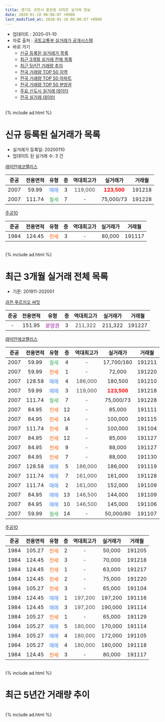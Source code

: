 ```yaml
---
title: 경기도 과천시 중앙동 아파트 실거래 정보
date: 2020-01-10 06:06:07 +0900
last_modified_at: 2020-01-10 06:06:07 +0900
---
```


* 업데이트 : 2020-01-10
* 자료 출처 : [국토교통부 실거래가 공개시스템](http://rt.molit.go.kr)
* 바로 가기
    * [신규 등록된 실거래가 목록](#신규-등록된-실거래가-목록)
    * [최근 3개월 실거래 전체 목록](#최근-3개월-실거래-전체-목록)
    * [최근 5년간 거래량 추이](#최근-5년간-거래량-추이)
    * [전국 거래량 TOP 50 지역](https://inasie.github.io/apt-trade-info/최근-3개월-전국에서-가장-거래가-많이-발생한-지역)
    * [전국 거래량 TOP 50 아파트](https://inasie.github.io/apt-trade-info/최근-3개월-전국에서-가장-거래가-많이-발생한-아파트)
    * [전국 거래량 TOP 50 분양권](https://inasie.github.io/apt-trade-info/최근-3개월-전국에서-가장-거래가-많이-발생한-분양권)
    * [주요 신도시 실거래 데이터](https://inasie.github.io/apt-trade-info/주요-신도시)
    * [전국 실거래 데이터](https://inasie.github.io/apt-trade-info/전국)
<br>
{% include ad.html %}
<br>

# 신규 등록된 실거래가 목록
* 실거래가 등록일: 20200110
* 업데이트 된 실거래 수: 3 건


[래미안에코팰리스](https://search.naver.com/search.naver?query=%EA%B2%BD%EA%B8%B0%EB%8F%84+%EA%B3%BC%EC%B2%9C%EC%8B%9C+%EC%A4%91%EC%95%99%EB%8F%99+%EB%9E%98%EB%AF%B8%EC%95%88%EC%97%90%EC%BD%94%ED%8C%B0%EB%A6%AC%EC%8A%A4)

|준공|전용면적|유형|층|역대최고가|실거래가|거래월|
|:---:|:---:|:---:|:---:|:---:|:---:|:---:|
|2007|59.99|<span style="color:#4285f3">매매</span>|3|<span style="color:#444444">119,000</span>|<b><span style="color:#ff0000">123,500</span></b>|191218|
|2007|111.74|<span style="color:#34a853">월세</span>|7|<span style="color:#444444">-</span>|75,000/73|191228|

[주공10](https://search.naver.com/search.naver?query=%EA%B2%BD%EA%B8%B0%EB%8F%84+%EA%B3%BC%EC%B2%9C%EC%8B%9C+%EC%A4%91%EC%95%99%EB%8F%99+%EC%A3%BC%EA%B3%B510)

|준공|전용면적|유형|층|역대최고가|실거래가|거래월|
|:---:|:---:|:---:|:---:|:---:|:---:|:---:|
|1984|124.45|<span style="color:#ff5a00">전세</span>|3|<span style="color:#444444">-</span>|80,000|191117|


<br>
{% include ad.html %}
<br>

# 최근 3개월 실거래 전체 목록
* 기준: 201911-202001


[과천 푸르지오 써밋](https://search.naver.com/search.naver?query=%EA%B2%BD%EA%B8%B0%EB%8F%84+%EA%B3%BC%EC%B2%9C%EC%8B%9C+%EC%A4%91%EC%95%99%EB%8F%99+%EA%B3%BC%EC%B2%9C+%ED%91%B8%EB%A5%B4%EC%A7%80%EC%98%A4+%EC%8D%A8%EB%B0%8B)

|준공|전용면적|유형|층|역대최고가|실거래가|거래월|
|:---:|:---:|:---:|:---:|:---:|:---:|:---:|
|-|151.95|<span style="color:#9C11A5">분양권</span>|3|<span style="color:#444444">211,322</span>|211,322|191227|

[래미안에코팰리스](https://search.naver.com/search.naver?query=%EA%B2%BD%EA%B8%B0%EB%8F%84+%EA%B3%BC%EC%B2%9C%EC%8B%9C+%EC%A4%91%EC%95%99%EB%8F%99+%EB%9E%98%EB%AF%B8%EC%95%88%EC%97%90%EC%BD%94%ED%8C%B0%EB%A6%AC%EC%8A%A4)

|준공|전용면적|유형|층|역대최고가|실거래가|거래월|
|:---:|:---:|:---:|:---:|:---:|:---:|:---:|
|2007|59.99|<span style="color:#34a853">월세</span>|4|<span style="color:#444444">-</span>|17,700/160|191211|
|2007|59.99|<span style="color:#ff5a00">전세</span>|1|<span style="color:#444444">-</span>|72,000|191220|
|2007|128.58|<span style="color:#4285f3">매매</span>|4|<span style="color:#444444">186,000</span>|180,500|191210|
|2007|59.99|<span style="color:#4285f3">매매</span>|3|<span style="color:#444444">119,000</span>|<b><span style="color:#ff0000">123,500</span></b>|191218|
|2007|111.74|<span style="color:#34a853">월세</span>|7|<span style="color:#444444">-</span>|75,000/73|191228|
|2007|84.95|<span style="color:#ff5a00">전세</span>|12|<span style="color:#444444">-</span>|85,000|191111|
|2007|84.95|<span style="color:#ff5a00">전세</span>|14|<span style="color:#444444">-</span>|100,000|191115|
|2007|111.74|<span style="color:#ff5a00">전세</span>|8|<span style="color:#444444">-</span>|100,000|191104|
|2007|84.95|<span style="color:#ff5a00">전세</span>|12|<span style="color:#444444">-</span>|85,000|191127|
|2007|84.95|<span style="color:#ff5a00">전세</span>|9|<span style="color:#444444">-</span>|88,000|191127|
|2007|84.95|<span style="color:#ff5a00">전세</span>|7|<span style="color:#444444">-</span>|88,000|191130|
|2007|128.58|<span style="color:#4285f3">매매</span>|5|<span style="color:#444444">186,000</span>|186,000|191119|
|2007|111.74|<span style="color:#4285f3">매매</span>|7|<span style="color:#444444">161,000</span>|161,000|191128|
|2007|111.74|<span style="color:#4285f3">매매</span>|2|<span style="color:#444444">161,000</span>|152,000|191109|
|2007|84.95|<span style="color:#4285f3">매매</span>|13|<span style="color:#444444">146,500</span>|144,000|191109|
|2007|84.95|<span style="color:#4285f3">매매</span>|10|<span style="color:#444444">146,500</span>|145,000|191106|
|2007|59.99|<span style="color:#34a853">월세</span>|14|<span style="color:#444444">-</span>|50,000/80|191107|

[주공10](https://search.naver.com/search.naver?query=%EA%B2%BD%EA%B8%B0%EB%8F%84+%EA%B3%BC%EC%B2%9C%EC%8B%9C+%EC%A4%91%EC%95%99%EB%8F%99+%EC%A3%BC%EA%B3%B510)

|준공|전용면적|유형|층|역대최고가|실거래가|거래월|
|:---:|:---:|:---:|:---:|:---:|:---:|:---:|
|1984|105.27|<span style="color:#ff5a00">전세</span>|2|<span style="color:#444444">-</span>|50,000|191205|
|1984|124.45|<span style="color:#ff5a00">전세</span>|3|<span style="color:#444444">-</span>|70,000|191218|
|1984|124.45|<span style="color:#ff5a00">전세</span>|1|<span style="color:#444444">-</span>|63,000|191217|
|1984|124.45|<span style="color:#ff5a00">전세</span>|2|<span style="color:#444444">-</span>|75,000|191220|
|1984|105.27|<span style="color:#ff5a00">전세</span>|3|<span style="color:#444444">-</span>|65,000|191104|
|1984|124.45|<span style="color:#4285f3">매매</span>|1|<span style="color:#444444">197,200</span>|197,200|191116|
|1984|124.45|<span style="color:#4285f3">매매</span>|3|<span style="color:#444444">197,200</span>|190,000|191114|
|1984|105.27|<span style="color:#ff5a00">전세</span>|1|<span style="color:#444444">-</span>|65,000|191129|
|1984|105.27|<span style="color:#4285f3">매매</span>|5|<span style="color:#444444">180,000</span>|170,000|191114|
|1984|105.27|<span style="color:#4285f3">매매</span>|4|<span style="color:#444444">180,000</span>|172,000|191105|
|1984|105.27|<span style="color:#4285f3">매매</span>|4|<span style="color:#444444">180,000</span>|180,000|191118|
|1984|124.45|<span style="color:#ff5a00">전세</span>|3|<span style="color:#444444">-</span>|80,000|191117|


<br>
{% include ad.html %}
<br>

# 최근 5년간 거래량 추이


<div style="width:100%;">
    <canvas id="deal_progress" height="200"></canvas>
</div>

<script>
new Chart(document.getElementById("deal_progress"), {
    type: 'line',
    data: {
        labels: ['201501','201502','201503','201504','201505','201506','201507','201508','201509','201510','201511','201512','201601','201602','201603','201604','201605','201606','201607','201608','201609','201610','201611','201612','201701','201702','201703','201704','201705','201706','201707','201708','201709','201710','201711','201712','201801','201802','201803','201804','201805','201806','201807','201808','201809','201810','201811','201812','201901','201902','201903','201904','201905','201906','201907','201908','201909','201910','201911','201912','202001'],
        datasets: [{
            label: '매매',
            pointRadius: 1,
            data: [3, 9, 9, 18, 5, 6, 21, 8, 8, 11, 9, 5, 3, 8, 18, 18, 9, 13, 4, 12, 9, 9, 0, 3, 0, 2, 5, 6, 9, 14, 21, 0, 2, 2, 3, 9, 12, 4, 3, 3, 1, 4, 5, 11, 2, 0, 0, 3, 2, 2, 1, 1, 6, 4, 13, 3, 11, 7, 10, 3, 0],
            borderColor: "rgba(255, 201, 14, 1)",
            backgroundColor: "rgba(255, 201, 14, 0.5)",
            fill: false,
            lineTension: 0
        },{
            label: '전월세',
            pointRadius: 1,
            data: [36, 32, 25, 18, 20, 20, 23, 13, 15, 18, 6, 13, 12, 16, 16, 5, 8, 9, 8, 12, 9, 11, 9, 7, 12, 17, 14, 16, 7, 9, 7, 13, 9, 6, 10, 15, 8, 8, 15, 5, 5, 9, 9, 6, 7, 13, 9, 4, 8, 6, 9, 11, 7, 11, 10, 9, 5, 12, 10, 7, 0],
            borderColor: "rgba(0, 141, 185, 1)",
            backgroundColor: "rgba(0, 141, 185, 0.5)",
            fill: false,
            lineTension: 0
        }
        ]
    },
    options: {
        responsive: true,
        title: {
            display: false
        },
        tooltips: {
            mode: 'index',
            intersect: false
        },
        hover: {
            mode: 'nearest',
            intersect: true
        },
        scales: {
            xAxes: [{
                display: true,
                scaleLabel: {
                    display: true,
                    labelString: '년/월'
                }
            }],
            yAxes: [{
                display: true,
                ticks: {
                    suggestedMin: 0,
                },
                scaleLabel: {
                    display: true,
                    labelString: '실거래 수'
                }
            }]
        }
    }
});

</script>


<br>
{% include ad.html %}
<br>

